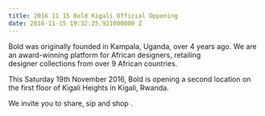 ```yaml
---
title: 2016 11 15 Bold Kigali Official Oppening
date: 2016-11-15 19:32:25.921000000 Z
---
```


Bold was originally founded in Kampala, Uganda, over 4 years ago. We are an award-winning platform for African designers, retailing designer collections from over 9 African countries. 

This Saturday 19th November 2016, Bold is opening a second location on the first floor of Kigali Heights in Kigali, Rwanda. 

We invite you to share, sip and shop .
